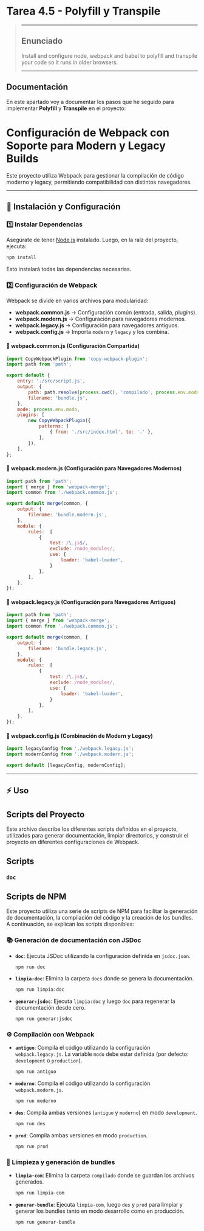 # Tarea 4.5 - Polyfill y Transpile
> ---
> ## Enunciado
> Install and configure node, webpack and babel to polyfill and transpile your code so it runs in older browsers. 
>
> ---

## Documentación
En este apartado voy a documentar los pasos que he seguido para implementar **Polyfill** y **Transpile** en el proyecto:

# Configuración de Webpack con Soporte para Modern y Legacy Builds

Este proyecto utiliza Webpack para gestionar la compilación de código moderno y legacy, permitiendo compatibilidad con distintos navegadores.


---

## 🚀 Instalación y Configuración

### 1️⃣ Instalar Dependencias

Asegúrate de tener [Node.js](https://nodejs.org/) instalado. Luego, en la raíz del proyecto, ejecuta:

```sh
npm install
```

Esto instalará todas las dependencias necesarias.

### 2️⃣ Configuración de Webpack

Webpack se divide en varios archivos para modularidad:

- **webpack.common.js** → Configuración común (entrada, salida, plugins).
- **webpack.modern.js** → Configuración para navegadores modernos.
- **webpack.legacy.js** → Configuración para navegadores antiguos.
- **webpack.config.js** → Importa `modern` y `legacy` y los combina.

#### 📌 webpack.common.js (Configuración Compartida)

```js
import CopyWebpackPlugin from 'copy-webpack-plugin';
import path from 'path';

export default {   
    entry: './src/script.js',
    output: {
        path: path.resolve(process.cwd(), 'compilado', process.env.modo),
        filename: 'bundle.js',
    },
    mode: process.env.modo,
    plugins: [
        new CopyWebpackPlugin({
            patterns: [
                { from: './src/index.html', to: '.' },
            ],
        }),
    ],
};
```

#### 📌 webpack.modern.js (Configuración para Navegadores Modernos)

```js
import path from 'path';
import { merge } from 'webpack-merge';
import common from './webpack.common.js';

export default merge(common, {
    output: {
        filename: 'bundle.modern.js',
    },
    module: {
        rules:  [
            {
                test: /\.js$/,
                exclude: /node_modules/,
                use: {
                    loader: 'babel-loader',
                }
            },
        ],
    },
});
```

#### 📌 webpack.legacy.js (Configuración para Navegadores Antiguos)

```js
import path from 'path';
import { merge } from 'webpack-merge';
import common from './webpack.common.js';

export default merge(common, {
    output: {
        filename: 'bundle.legacy.js',
    },
    module: {
        rules:  [
            {
                test: /\.js$/,
                exclude: /node_modules/,
                use: {
                    loader: 'babel-loader',
                }
            },
        ],
    },
});
```

#### 📌 webpack.config.js (Combinación de Modern y Legacy)

```js
import legacyConfig from './webpack.legacy.js';
import modernConfig from './webpack.modern.js';

export default [legacyConfig, modernConfig];
```

---

## ⚡ Uso


## Scripts del Proyecto

Este archivo describe los diferentes scripts definidos en el proyecto, utilizados para generar documentación, limpiar directorios, y construir el proyecto en diferentes configuraciones de Webpack.

## Scripts

### `doc`
## Scripts de NPM

Este proyecto utiliza una serie de scripts de NPM para facilitar la generación de documentación, la compilación del código y la creación de los bundles. A continuación, se explican los scripts disponibles:

### 📚 Generación de documentación con JSDoc

- **`doc`**: Ejecuta JSDoc utilizando la configuración definida en `jsdoc.json`.
  ```sh
  npm run doc
  ```
- **`limpia:doc`**: Elimina la carpeta `docs` donde se genera la documentación.
  ```sh
  npm run limpia:doc
  ```
- **`generar:jsdoc`**: Ejecuta `limpia:doc` y luego `doc` para regenerar la documentación desde cero.
  ```sh
  npm run generar:jsdoc
  ```

### ⚙️ Compilación con Webpack

- **`antiguo`**: Compila el código utilizando la configuración `webpack.legacy.js`. La variable `modo` debe estar definida (por defecto: `development` o `production`).
  ```sh
  npm run antiguo
  ```
- **`moderno`**: Compila el código utilizando la configuración `webpack.modern.js`.
  ```sh
  npm run moderno
  ```
- **`des`**: Compila ambas versiones (`antiguo` y `moderno`) en modo `development`.
  ```sh
  npm run des
  ```
- **`prod`**: Compila ambas versiones en modo `production`.
  ```sh
  npm run prod
  ```

### 🔧 Limpieza y generación de bundles

- **`limpia-com`**: Elimina la carpeta `compilado` donde se guardan los archivos generados.
  ```sh
  npm run limpia-com
  ```
- **`generar-bundle`**: Ejecuta `limpia-com`, luego `des` y `prod` para limpiar y generar los bundles tanto en modo desarrollo como en producción.
  ```sh
  npm run generar-bundle
  ```




